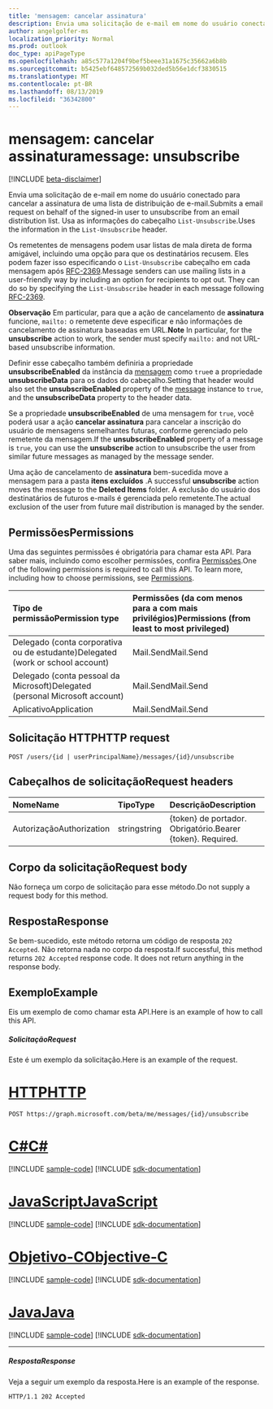 ```yaml
---
title: 'mensagem: cancelar assinatura'
description: Envia uma solicitação de e-mail em nome do usuário conectado para cancelar a assinatura de uma lista de distribuição de e-mail. Usa as informações do cabeçalho `List-Unsubscribe`.
author: angelgolfer-ms
localization_priority: Normal
ms.prod: outlook
doc_type: apiPageType
ms.openlocfilehash: a85c577a1204f9bef5beee31a1675c35662a6b8b
ms.sourcegitcommit: b5425ebf648572569b032ded5b56e1dcf3830515
ms.translationtype: MT
ms.contentlocale: pt-BR
ms.lasthandoff: 08/13/2019
ms.locfileid: "36342800"
---
```

# <a name="message-unsubscribe"></a><span data-ttu-id="96c19-104">mensagem: cancelar assinatura</span><span class="sxs-lookup"><span data-stu-id="96c19-104">message: unsubscribe</span></span>

[!INCLUDE [beta-disclaimer](../../includes/beta-disclaimer.md)]

<span data-ttu-id="96c19-105">Envia uma solicitação de e-mail em nome do usuário conectado para cancelar a assinatura de uma lista de distribuição de e-mail.</span><span class="sxs-lookup"><span data-stu-id="96c19-105">Submits a email request on behalf of the signed-in user to unsubscribe from an email distribution list.</span></span> <span data-ttu-id="96c19-106">Usa as informações do cabeçalho `List-Unsubscribe`.</span><span class="sxs-lookup"><span data-stu-id="96c19-106">Uses the information in the `List-Unsubscribe` header.</span></span>

<span data-ttu-id="96c19-107">Os remetentes de mensagens podem usar listas de mala direta de forma amigável, incluindo uma opção para que os destinatários recusem. Eles podem fazer isso especificando o `List-Unsubscribe` cabeçalho em cada mensagem após [RFC-2369](https://www.faqs.org/rfcs/rfc2369.html).</span><span class="sxs-lookup"><span data-stu-id="96c19-107">Message senders can use mailing lists in a user-friendly way by including an option for recipients to opt out. They can do so by specifying the `List-Unsubscribe` header in each message following [RFC-2369](https://www.faqs.org/rfcs/rfc2369.html).</span></span>

<span data-ttu-id="96c19-108">**Observação** Em particular, para que a ação de cancelamento de **assinatura** funcione, `mailto:` o remetente deve especificar e não informações de cancelamento de assinatura baseadas em URL.</span><span class="sxs-lookup"><span data-stu-id="96c19-108">**Note** In particular, for the **unsubscribe** action to work, the sender must specify `mailto:` and not URL-based unsubscribe information.</span></span>

<span data-ttu-id="96c19-109">Definir esse cabeçalho também definiria a propriedade **unsubscribeEnabled** da instância da [mensagem](../resources/message.md) como `true`e a propriedade **unsubscribeData** para os dados do cabeçalho.</span><span class="sxs-lookup"><span data-stu-id="96c19-109">Setting that header would also set the **unsubscribeEnabled** property of the [message](../resources/message.md) instance to `true`, and the **unsubscribeData** property to the header data.</span></span>

<span data-ttu-id="96c19-110">Se a propriedade **unsubscribeEnabled** de uma mensagem for `true`, você poderá usar a ação **cancelar assinatura** para cancelar a inscrição do usuário de mensagens semelhantes futuras, conforme gerenciado pelo remetente da mensagem.</span><span class="sxs-lookup"><span data-stu-id="96c19-110">If the **unsubscribeEnabled** property of a message is `true`, you can use the **unsubscribe** action to unsubscribe the user from similar future messages as managed by the message sender.</span></span>

<span data-ttu-id="96c19-111">Uma ação de cancelamento de **assinatura** bem-sucedida move a mensagem para a pasta **itens excluídos** .</span><span class="sxs-lookup"><span data-stu-id="96c19-111">A successful **unsubscribe** action moves the message to the **Deleted Items** folder.</span></span> <span data-ttu-id="96c19-112">A exclusão do usuário dos destinatários de futuros e-mails é gerenciada pelo remetente.</span><span class="sxs-lookup"><span data-stu-id="96c19-112">The actual exclusion of the user from future mail distribution is managed by the sender.</span></span>

## <a name="permissions"></a><span data-ttu-id="96c19-113">Permissões</span><span class="sxs-lookup"><span data-stu-id="96c19-113">Permissions</span></span>
<span data-ttu-id="96c19-p104">Uma das seguintes permissões é obrigatória para chamar esta API. Para saber mais, incluindo como escolher permissões, confira [Permissões](/graph/permissions-reference).</span><span class="sxs-lookup"><span data-stu-id="96c19-p104">One of the following permissions is required to call this API. To learn more, including how to choose permissions, see [Permissions](/graph/permissions-reference).</span></span>

|<span data-ttu-id="96c19-116">Tipo de permissão</span><span class="sxs-lookup"><span data-stu-id="96c19-116">Permission type</span></span>      | <span data-ttu-id="96c19-117">Permissões (da com menos para a com mais privilégios)</span><span class="sxs-lookup"><span data-stu-id="96c19-117">Permissions (from least to most privileged)</span></span>              |
|:--------------------|:---------------------------------------------------------|
|<span data-ttu-id="96c19-118">Delegado (conta corporativa ou de estudante)</span><span class="sxs-lookup"><span data-stu-id="96c19-118">Delegated (work or school account)</span></span> | <span data-ttu-id="96c19-119">Mail.Send</span><span class="sxs-lookup"><span data-stu-id="96c19-119">Mail.Send</span></span>    |
|<span data-ttu-id="96c19-120">Delegado (conta pessoal da Microsoft)</span><span class="sxs-lookup"><span data-stu-id="96c19-120">Delegated (personal Microsoft account)</span></span> | <span data-ttu-id="96c19-121">Mail.Send</span><span class="sxs-lookup"><span data-stu-id="96c19-121">Mail.Send</span></span>    |
|<span data-ttu-id="96c19-122">Aplicativo</span><span class="sxs-lookup"><span data-stu-id="96c19-122">Application</span></span> | <span data-ttu-id="96c19-123">Mail.Send</span><span class="sxs-lookup"><span data-stu-id="96c19-123">Mail.Send</span></span> |

## <a name="http-request"></a><span data-ttu-id="96c19-124">Solicitação HTTP</span><span class="sxs-lookup"><span data-stu-id="96c19-124">HTTP request</span></span>
<!-- { "blockType": "ignored" } -->
```http
POST /users/{id | userPrincipalName}/messages/{id}/unsubscribe
```
## <a name="request-headers"></a><span data-ttu-id="96c19-125">Cabeçalhos de solicitação</span><span class="sxs-lookup"><span data-stu-id="96c19-125">Request headers</span></span>
| <span data-ttu-id="96c19-126">Nome</span><span class="sxs-lookup"><span data-stu-id="96c19-126">Name</span></span>       | <span data-ttu-id="96c19-127">Tipo</span><span class="sxs-lookup"><span data-stu-id="96c19-127">Type</span></span> | <span data-ttu-id="96c19-128">Descrição</span><span class="sxs-lookup"><span data-stu-id="96c19-128">Description</span></span>|
|:---------------|:--------|:----------|
| <span data-ttu-id="96c19-129">Autorização</span><span class="sxs-lookup"><span data-stu-id="96c19-129">Authorization</span></span>  | <span data-ttu-id="96c19-130">string</span><span class="sxs-lookup"><span data-stu-id="96c19-130">string</span></span>  | <span data-ttu-id="96c19-p105">{token} de portador. Obrigatório.</span><span class="sxs-lookup"><span data-stu-id="96c19-p105">Bearer {token}. Required.</span></span> |

## <a name="request-body"></a><span data-ttu-id="96c19-133">Corpo da solicitação</span><span class="sxs-lookup"><span data-stu-id="96c19-133">Request body</span></span>
<span data-ttu-id="96c19-134">Não forneça um corpo de solicitação para esse método.</span><span class="sxs-lookup"><span data-stu-id="96c19-134">Do not supply a request body for this method.</span></span>

## <a name="response"></a><span data-ttu-id="96c19-135">Resposta</span><span class="sxs-lookup"><span data-stu-id="96c19-135">Response</span></span>

<span data-ttu-id="96c19-p106">Se bem-sucedido, este método retorna um código de resposta `202 Accepted`. Não retorna nada no corpo da resposta.</span><span class="sxs-lookup"><span data-stu-id="96c19-p106">If successful, this method returns `202 Accepted` response code. It does not return anything in the response body.</span></span>

## <a name="example"></a><span data-ttu-id="96c19-138">Exemplo</span><span class="sxs-lookup"><span data-stu-id="96c19-138">Example</span></span>
<span data-ttu-id="96c19-139">Eis um exemplo de como chamar esta API.</span><span class="sxs-lookup"><span data-stu-id="96c19-139">Here is an example of how to call this API.</span></span>
##### <a name="request"></a><span data-ttu-id="96c19-140">Solicitação</span><span class="sxs-lookup"><span data-stu-id="96c19-140">Request</span></span>
<span data-ttu-id="96c19-141">Este é um exemplo da solicitação.</span><span class="sxs-lookup"><span data-stu-id="96c19-141">Here is an example of the request.</span></span>

# <a name="httptabhttp"></a>[<span data-ttu-id="96c19-142">HTTP</span><span class="sxs-lookup"><span data-stu-id="96c19-142">HTTP</span></span>](#tab/http)
<!-- {
  "blockType": "request",
  "name": "message_unsubscribe"
}-->
```http
POST https://graph.microsoft.com/beta/me/messages/{id}/unsubscribe
```
# <a name="ctabcsharp"></a>[<span data-ttu-id="96c19-143">C#</span><span class="sxs-lookup"><span data-stu-id="96c19-143">C#</span></span>](#tab/csharp)
[!INCLUDE [sample-code](../includes/snippets/csharp/message-unsubscribe-csharp-snippets.md)]
[!INCLUDE [sdk-documentation](../includes/snippets/snippets-sdk-documentation-link.md)]

# <a name="javascripttabjavascript"></a>[<span data-ttu-id="96c19-144">JavaScript</span><span class="sxs-lookup"><span data-stu-id="96c19-144">JavaScript</span></span>](#tab/javascript)
[!INCLUDE [sample-code](../includes/snippets/javascript/message-unsubscribe-javascript-snippets.md)]
[!INCLUDE [sdk-documentation](../includes/snippets/snippets-sdk-documentation-link.md)]

# <a name="objective-ctabobjc"></a>[<span data-ttu-id="96c19-145">Objetivo-C</span><span class="sxs-lookup"><span data-stu-id="96c19-145">Objective-C</span></span>](#tab/objc)
[!INCLUDE [sample-code](../includes/snippets/objc/message-unsubscribe-objc-snippets.md)]
[!INCLUDE [sdk-documentation](../includes/snippets/snippets-sdk-documentation-link.md)]

# <a name="javatabjava"></a>[<span data-ttu-id="96c19-146">Java</span><span class="sxs-lookup"><span data-stu-id="96c19-146">Java</span></span>](#tab/java)
[!INCLUDE [sample-code](../includes/snippets/java/message-unsubscribe-java-snippets.md)]
[!INCLUDE [sdk-documentation](../includes/snippets/snippets-sdk-documentation-link.md)]

---


##### <a name="response"></a><span data-ttu-id="96c19-147">Resposta</span><span class="sxs-lookup"><span data-stu-id="96c19-147">Response</span></span>
<span data-ttu-id="96c19-148">Veja a seguir um exemplo da resposta.</span><span class="sxs-lookup"><span data-stu-id="96c19-148">Here is an example of the response.</span></span> 
<!-- {
  "blockType": "response",
  "truncated": true
} -->
```http
HTTP/1.1 202 Accepted
```

<!-- uuid: 8fcb5dbc-d5aa-4681-8e31-b001d5168d79
2015-10-25 14:57:30 UTC -->
<!--
{
  "type": "#page.annotation",
  "description": "message: unsubscribe",
  "keywords": "",
  "section": "documentation",
  "tocPath": "",
  "suppressions": [
  ]
}
-->
